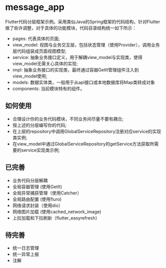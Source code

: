 # message_app

Flutter代码分层框架示例。采用类似Java的Spring框架的代码结构，针对Flutter做了些许调整，对于具体的功能模块，代码目录结构统一如下所示：

- pages: 代表具体的页面;
- view_model: 视图与业务交互层，包括状态管理（使用Provider），调用业务层代码组装成页面视图模型;
- service: 抽象业务接口定义，用于解耦view_model与实现类，使得view_model无需关心具体的实现;
- impl: 抽象业务接口的实现类，最终通过容器GetIt管理组件注入到view_model使用;
- models: 数据实体类，一般用于从api接口或本地数据库将Map类转成对象
- components: 当前模块特有的组件。

## 如何使用

- 合理设计你的业务代码模块，不同业务间尽量不要有耦合;
- 按上述的分层编写你的代码;
- 在上层的repository中调用GlobalServiceRepository注册对应service的实现类实例;
- 在view_model中通过GlobalServiceRepository的getService方法获取所需要的service实现类示例;

## 已完善

- 业务代码分层解耦
- 全局容器管理 (使用GetIt)
- 全局异常捕获管理（使用Catcher）
- 全局路由配置 (使用fluro)
- 网络请求封装（使用dio）
- 网络图片加载 (使用cached_network_image)
- 上拉加载和下拉刷新（flutter_easyrefresh）

## 待完善

- 统一日志管理
- 统一异常上报
- 注解

